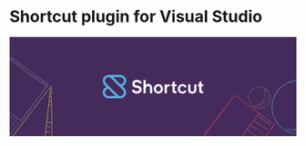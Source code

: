# Shortcut plugin for Visual Studio
![marketing banner](../shortcut_marketing/Logo_Sets/Banners/Wide.png)